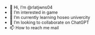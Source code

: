 - 👋 Hi, I’m @rlatjwns04
- 👀 I’m interested in game
- 🌱 I’m currently learning hoseo univercity
- 💞️ I’m looking to collaborate on ChatGPT
- 📫 How to reach me mail

<!---
rlatjwns04/rlatjwns04 is a ✨ special ✨ repository because its `README.md` (this file) appears on your GitHub profile.
You can click the Preview link to take a look at your changes.
--->
